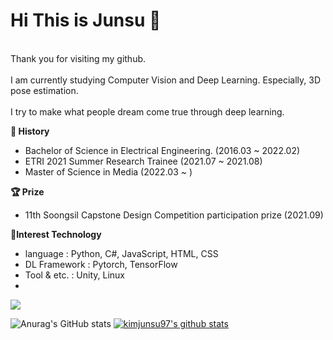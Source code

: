 # Hi This is Junsu 👋
<br>Thank you for visiting my github.</br>
<br>I am currently studying Computer Vision and Deep Learning. Especially, 3D pose estimation.</br>
<br>I try to make what people dream come true through deep learning.</br>

__🔭 History__
- Bachelor of Science in Electrical Engineering. (2016.03 ~ 2022.02)
- ETRI 2021 Summer Research Trainee (2021.07 ~ 2021.08)
- Master of Science in Media (2022.03 ~ )

__🏆 Prize__
- 11th Soongsil Capstone Design Competition participation prize (2021.09)

__🔨Interest Technology__
- language : Python, C#, JavaScript, HTML, CSS
- DL Framework : Pytorch, TensorFlow
- Tool & etc. : Unity, Linux
- 
<a href="[http://gsclab.kr/]" target="_blank">
<img src="https://img.shields.io/badge/[![image](https://user-images.githubusercontent.com/80962130/187054881-2ca90d68-70f4-444c-9659-e8483339fe1d.png)]-[white]?style=flat-square&logo=GSC lab]&logoColor=white"/></a>

![Anurag's GitHub stats](https://github-readme-stats.vercel.app/api?username=kimjunsu97&show_icons=true&theme=radical)
[![kimjunsu97's github stats](https://github-readme-stats.vercel.app/api/top-langs/?username=kimjunsu97&show_icons=true&hide_border=true&title_color=004386&icon_color=004386&layout=compact)](https://github.com/kimjunsu97ID)
<!--
**kimjunsu97/kimjunsu97** is a ✨ _special_ ✨ repository because its `README.md` (this file) appears on your GitHub profile.

Here are some ideas to get you started:

- 🔭 I’m currently working on ...
  - 숭실대학교 Graphics & Smart Convergence Lab 연구생
- 🌱 I’m currently learning ...
- 👯 I’m looking to collaborate on ...
- 🤔 I’m looking for help with ...
- 💬 Ask me about ...
- 📫 How to reach me: ...
- 😄 Pronouns: ...
- ⚡ Fun fact: ...
-->

